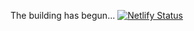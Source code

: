 The building has begun...
[![Netlify Status](https://api.netlify.com/api/v1/badges/5810e12e-222d-492e-8e44-73338bae678d/deploy-status)](https://app.netlify.com/sites/mttwlsn/deploys)